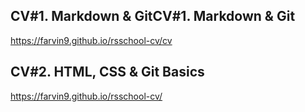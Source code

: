 
## CV#1. Markdown & GitCV#1. Markdown & Git
https://farvin9.github.io/rsschool-cv/cv

## CV#2. HTML, CSS & Git Basics
https://farvin9.github.io/rsschool-cv/